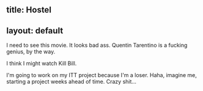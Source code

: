 title: Hostel
---
layout: default
---

I need to see this movie. It looks bad ass. Quentin Tarentino is a fucking
genius, by the way.

I think I might watch Kill Bill.

I'm going to work on my ITT project because I'm a loser. Haha, imagine me,
starting a project weeks ahead of time. Crazy shit...
